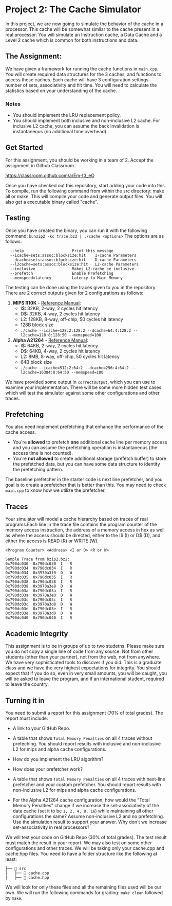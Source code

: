 # Project 2:  The Cache Simulator

In this project, we are now going to simulate the behavior of the cache in a processor. This cache will be somewhat similar to the cache present in a real processor. You will simulate an Instruction cache, a Data Cache and a Level 2 cache which is common for both instructions and data. 

## The Assignment:
We have given a framework for running the cache functions in `main.cpp`. You will create required data structures for the 3 caches, and functions to access these caches. Each cache will have 3 configuration settings - number of sets, associativity and hit time. You will need to calculate the statistics based on your understanding of the cache.

### Notes
* You should implement the LRU replacement policy.
* You should implement both inclusive and non-inclusive L2 cache. For inclusive L2 cache, you can assume the back invalidation is instantaneous (no additional time overhead).

## Get Started
For this assignment, you should be working in a team of 2. Accept the assignment in Github Classroom.

https://classroom.github.com/a/Em-t3_eO

Once you have checked out this repository, start adding your code into this. To compile, run the following command from within the src directory: make all or make. This will compile your code and generate output files. You will also get a executable binary called "cache". 

## Testing
Once you have created the binary, you can run it with the following command:
`bunzip2 -kc trace.bz2 | ./cache <options>`
The options are as follows:
```
  --help                     Print this message
  --icache=sets:assoc:blocksize:hit    I-cache Parameters
  --dcache=sets:assoc:blocksize:hit    D-cache Parameters
  --l2cache=sets:assoc:blocksize:hit   L2-cache Parameters
  --inclusive                Makes L2-cache be inclusive
  --prefetch                 Enable Prefetching
  --memspeed=latency         Latency to Main Memory
```

The testing can be done using the traces given to you in the repository. There are 2 correct outputs given for 2 configurations as follows:
1. **MIPS R10K** - [Reference Manual](https://ieeexplore.ieee.org/abstract/document/491460?casa_token=xRyemPMXCU4AAAAA:qMm86PcKveY_y6TAegQChllzSccO4b6ILZRKKEeO_ml4HjQfav6hBbHDJeHR0TeXZCUPyjOpFQ):
   * I$: 32KB, 2-way, 2 cycles hit latency
   * D$: 32KB, 4-way, 2 cycles hit latency
   * L2: 128KB, 8-way, off-chip, 50 cycles hit latency
   * 128B block size
   * `./cache --icache=128:2:128:2 --dcache=64:4:128:2 --l2cache=128:8:128:50 --memspeed=100`
2. **Alpha A21264** - [Reference Manual](https://course.ece.cmu.edu/~ece447/s15/lib/exe/fetch.php?media=21264hrm.pdf):
   * I$: 64KB, 2-way, 2 cycles hit latency
   * D$: 64KB, 4-way, 2 cycles hit latency
   * L2: 8MB, 8-way, off-chip, 50 cycles hit latency
   * 64B block size
   * `./cache --icache=512:2:64:2 --dcache=256:4:64:2 --l2cache=16384:8:64:50 --memspeed=100`

We have provided some output in `correctOutput`, which you can use to examine your implementation. There will be some more hidden test cases which will test the simulator against some other configurations and other traces. 

## Prefetching
You also need implement prefetching that enhance the performance of the cache access. 

- You're **allowed** to prefetch **one** additional cache line per memory access and you can assume the prefetching operation is instantaneous (the access time is not counted). 
- You're **not allowed** to create additional storage (prefetch buffer) to store the prefetched data, but you can have some data structure to identity the prefetching pattern.

The baseline prefetcher in the starter code is next line prefetcher, and you goal is to create a prefetcher that is better than this. You may need to check `main.cpp` to know how we utilize the prefetcher.

## Traces

Your simulator will model a cache hierarchy based on traces of real programs.Each line in the trace file contains the program counter of the memory access instruction, the address of a memory access in hex as well as where the access should be directed, either to the I\$ (I) or D\$ (D), and either the access is READ (R) or WRITE (W).


```
<Program Counter> <Address> <I or D> <R or W>

Sample Trace from bzip2.bz2:
0x790dc030	0x790dc030	I	R
0x790dc034	0x790dc034	I	R
0x790dc034	0x3970a3f0	D	W
0x790dc035	0x790dc035	I	R
0x790dc038	0x790dc038	I	R
0x790dc038	0x3970a3e8	D	W
0x790dc03a	0x790dc03a	I	R
0x790dc03a	0x3970a3e0	D	W
0x790dc03c	0x790dc03c	I	R
0x790dc03c	0x3970a3d8	D	W
0x790dc03e	0x790dc03e	I	R
0x790dc03e	0x3970a3d0	D	W
0x790dc040	0x790dc040	I	R
```


## Academic Integrity
This assignment is to be in groups of up to two studetns. Please make sure you do not copy a single line of code from any source. Not from other students (other than your partner), not from the web, not from anywhere. We have very sophisticated tools to discover if you did. This is a graduate class and we have the very highest expectations for integrity. You should expect that if you do so, even in very small amounts, you will be caught, you will be asked to leave the program, and if an international student, required to leave the country.

## Turning it in
You need to submit a report for this assignment (70% of total grades). The report must include:

* A link to your GitHub Repo.

* A table that shows `Total Memory Penalties` on all 4 traces without prefeching. You should report results with inclusive and non-inclusive L2 for mips and alpha cache configurations.

* How do you implement the LRU algorithm?

* How does your prefetcher work?

* A table that shows `Total Memory Penalties` on all 4 traces with next-line prefetcher and your custom prefetcher. You should report results with non-inclusive L2 for mips and alpha cache configurations.

* For the Alpha A21264 cache configuration, how would the "Total Memory Penalties" change if we increase the set-associativity of the data cache (set it to be `1, 2, 4, 8, 16`) while maintaining all other configurations the same? Assume non-inclusive L2 and no prefetching. Use the simulation result to support your answer. Why don't we increase set-associativity in real processors?

We will test your code on GitHub Repo (30% of total grades). The test result must match the result in your report. We may also test on some other configurations and other traces. We will be taking only your cache.cpp and cache.hpp files. You need to have a folder structure like the following at least:

```
├── 📂 src
|   ├── 📄 cache.cpp
|   ├── 📄 cache.hpp
```

We will look for only these files and all the remaining files used will be our own. We will run the following commands for grading: `make clean` followed by `make`.
